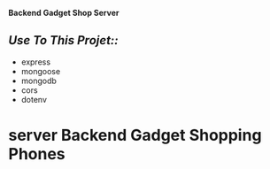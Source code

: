 **Backend Gadget Shop Server** <br>

_Use To This Projet::_  <br>
-
- express
- mongoose
- mongodb
- cors
- dotenv
  


# server Backend Gadget Shopping Phones 
